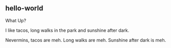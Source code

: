 hello-world
----------------

What Up?

I like tacos, long walks in the park and sunshine after dark.

Nevermins, tacos are meh. Long walks are meh. Sunshine after dark is meh.
